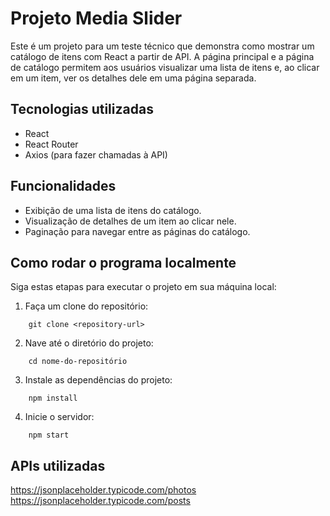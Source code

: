 # Projeto Media Slider

Este é um projeto para um teste técnico que demonstra como mostrar um catálogo de itens com React a partir de API. A página principal  e a página de catálogo permitem aos usuários visualizar uma lista de itens e, ao clicar em um item, ver os detalhes dele em uma página separada.

## Tecnologias utilizadas

- React
- React Router
- Axios (para fazer chamadas à API)

## Funcionalidades

- Exibição de uma lista de itens do catálogo.
- Visualização de detalhes de um item ao clicar nele.
- Paginação para navegar entre as páginas do catálogo.


## Como rodar o programa localmente

Siga estas etapas para executar o projeto em sua máquina local:

1. Faça um clone do repositório:

```
    git clone <repository-url>
```

2. Nave até o diretório do projeto:

```
    cd nome-do-repositório
```

3. Instale as dependências do projeto:

```
    npm install
```

4. Inicie o servidor:

```
    npm start
```

## APIs utilizadas

 https://jsonplaceholder.typicode.com/photos
 https://jsonplaceholder.typicode.com/posts